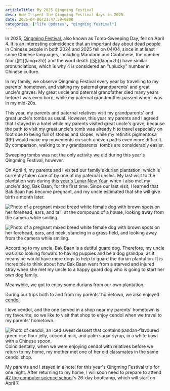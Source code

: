 ```yaml
---
articleTitle: My 2025 Qingming Festival
desc: How I spent the Qingming Festival days in 2025.
date: 2025-04-06T21:47:59+0800
categories: ["life updates", "qingming festival"]
---
```


In 2025, [Qingming Festival](https://en.wikipedia.org/wiki/Qingming_Festival), also known as Tomb-Sweeping Day, fell on April 4. It is an interesting coincidence that an important day about dead people in Chinese people in both 2024 and 2025 fell on 04/04, since in at least some Chinese languages, including Mandarin and Cantonese, the number four ([四]{lang=zh}) and the word death ([死]{lang=zh}) have similar pronunciations, which is why 4 is considered an "unlucky" number in Chinese culture.

In my family, we observe Qingming Festival every year by travelling to my parents' hometown, and visiting my paternal grandparents' and great uncle's graves. My great uncle and paternal grandfather died many years before I was even born, while my paternal grandmother passed when I was in my mid-20s.

This year, my parents and paternal relatives visit my grandparents' and great uncle's tombs as usual. However, this year my parents and I agreed that I stayed in a hotel while my parents visited great uncle's grave, because the path to visit my great uncle's tomb was already h to travel especially on foot due to being full of stones and slopes, while my retinitis pigmentosa (RP) would make my movements on such uneven paths even more difficult. By comparison, walking to my grandparents' tombs are considerably easier.

Sweeping tombs was not the only activity we did during this year's Qingming Festival, however.

On April 4, my parents and I visited our family's durian plantation, which is currently taken care of by one of my paternal uncles. My last visit to the plantation was during [this year's Lunar New Year](2025-02-06-my-2025-lunar-new-year.md), when I also met my uncle's dog, Bak Baan, for the first time. Since our last visit, I learned that Bak Baan has become pregnant, and my uncle estimated that she will give birth a month later.

![Photo of a pregnant mixed breed white female dog with brown spots on her forehead, ears, and tail, at the compound of a house, looking away from the camera while smiling.](/assets/images/posts/my-2025-qingming/bak-baan-1.avif)

![Photo of a pregnant mixed breed white female dog with brown spots on her forehead, ears, and neck, standing in a grass field, and looking away from the camera while smiling.](/assets/images/posts/my-2025-qingming/bak-baan-2.avif)

According to my uncle, Bak Baan is a dutiful guard dog. Therefore, my uncle was also looking forward to having puppies and be a dog grandpa, as it means he would have more dogs to help to guard the durian plantation.  It is incredible to think about how Bak Baan went from a starved and injured stray when she met my uncle to a happy guard dog who is going to start her own dog family.

Meanwhile, we got to enjoy some durians from our own plantation.

During our trips both to and from my parents' hometown, we also enjoyed [cendol](https://en.wikipedia.org/wiki/Cendol).

I love cendol, and the one served in a shop near my parents' hometown is my favourite, so we like to visit that shop to enjoy cendol when we travel to my parents' hometown.

![Photo of cendol, an iced sweet dessert that contains pandan-flavoured green rice flour jelly, coconut milk, and palm sugar syrup, in a white bowl with a Chinese spoon.](/assets/images/posts/my-2025-qingming/cendol.avif)
Coincidentally, when we were enjoying cendol with relatives before we return to my home, my mother met one of her old classmates in the same cendol shop.

My parents and I stayed in a hotel for this year's Qingming Festival trip for one night. After returning to my home, I will soon need to prepare to attend [42 the computer science school](2025-01-19-attending-42-school.md)'s 26-day bootcamp, which will start on April 7.
